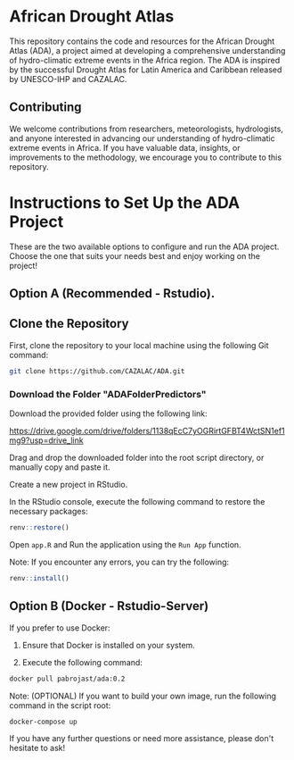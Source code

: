 # African Drought Atlas

This repository contains the code and resources for the African Drought Atlas (ADA), a project aimed at developing a comprehensive understanding of hydro-climatic extreme events in the Africa region. The ADA is inspired by the successful Drought Atlas for Latin America and Caribbean released by UNESCO-IHP and CAZALAC.

## Contributing
We welcome contributions from researchers, meteorologists, hydrologists, and anyone interested in advancing our understanding of hydro-climatic extreme events in Africa. If you have valuable data, insights, or improvements to the methodology, we encourage you to contribute to this repository.

# Instructions to Set Up the ADA Project

These are the two available options to configure and run the ADA project. Choose the one that suits your needs best and enjoy working on the project!

## Option A (Recommended - Rstudio).

## Clone the Repository

First, clone the repository to your local machine using the following Git command:

```bash
git clone https://github.com/CAZALAC/ADA.git
```

### Download the Folder "ADAFolderPredictors"

Download the provided folder using the following link:

https://drive.google.com/drive/folders/1138qEcC7yOGRirtGFBT4WctSN1ef1mg9?usp=drive_link

Drag and drop the downloaded folder into the root script directory, or manually copy and paste it.

Create a new project in RStudio.

In the RStudio console, execute the following command to restore the necessary packages:


```r
renv::restore()
```

Open `app.R` and Run the application using the `Run App` function.

Note: If you encounter any errors, you can try the following:

```r
renv::install()
```

## Option B (Docker - Rstudio-Server)

If you prefer to use Docker:

1. Ensure that Docker is installed on your system.

2. Execute the following command:

```bash
docker pull pabrojast/ada:0.2
```


Note: (OPTIONAL) If you want to build your own image, run the following command in the script root:

```bash
docker-compose up
```

If you have any further questions or need more assistance, please don't hesitate to ask! 

